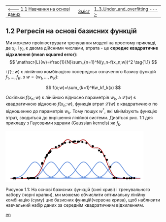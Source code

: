 |                                                              |                    |                                                              |
| ------------------------------------------------------------ | ------------------ | ------------------------------------------------------------ |
| [<---  1.1 Навчання на основі даних ](1_1_Learning_from_data.md) | [Зміст](README.md) | [1_3_Under_and_overfitting    --->](1_3_Under_and_overfitting.md) |

## 1.2 Регресія на основі базисних функцій

Ми можемо проілюструвати тренування моделі на простому прикладі, де $x_n$ і $y_n$ є двома дійсними числами, втрата - це **середнє квадратичне відхилення (mean squared error)**:
$$
\mathscr{L}(w)=\frac{1}{N}\sum_{n=1}^N(y_n-f(x_n;w))^2 \tag{1.1}
$$

і $f(\cdot;w)$ є лінійною комбінацією попередньо означеного базису функцій $f_1,...,f_K$, з $w=(w_1,...,w_K)$:

$$
f(x;w)=\sum_{k=1}^Kw_kf_k(x)
$$

Оскільки $f(x_n;w)$ є лінійною відносно параметрів $w_k$, а $\mathscr{L}(w)$ є квадратичною відносно $f(x_n;w)$, функція втрат $\mathscr{L}(w)$ є квадратичною по відношенню до параметрів $w_k$. Тому пошук $w^*$, які мінімізують функцію втрат, зводиться до вирішення лінійної системи. Дивіться рис. 1.1 для прикладу з Гаусовими ядрами (Gaussian kernels) як $f_k$.

![image-20230618100505610](media1/image-20230618100505610.png)

Рисунок 1.1: На основі базисних функцій (сині криві) і тренувального набору (чорні крапки), ми можемо обчислити оптимальну лінійну комбінацію (суму) цих базисних функцій(червона крива), щоб наблизити навчальний набір даних за середнім квадратичним відхиленням.

[en](1_2_en.md)
